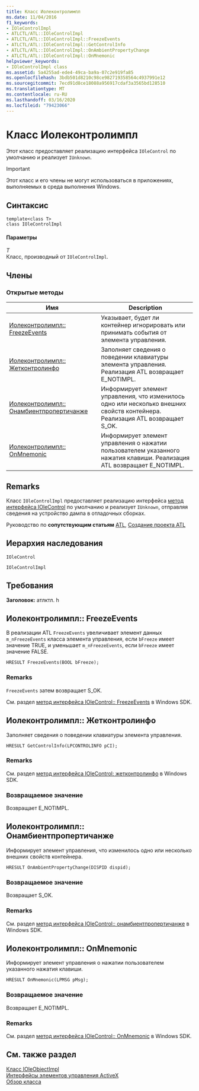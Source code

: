 ```yaml
---
title: Класс Иолеконтролимпл
ms.date: 11/04/2016
f1_keywords:
- IOleControlImpl
- ATLCTL/ATL::IOleControlImpl
- ATLCTL/ATL::IOleControlImpl::FreezeEvents
- ATLCTL/ATL::IOleControlImpl::GetControlInfo
- ATLCTL/ATL::IOleControlImpl::OnAmbientPropertyChange
- ATLCTL/ATL::IOleControlImpl::OnMnemonic
helpviewer_keywords:
- IOleControlImpl class
ms.assetid: 5a4255ad-ede4-49ca-ba9a-07c2e919fa85
ms.openlocfilehash: 3bdb501d8210c98ce982719358564c4937991e12
ms.sourcegitcommit: 7ecd91d8ce18088a956917cdaf3a3565bd128510
ms.translationtype: MT
ms.contentlocale: ru-RU
ms.lasthandoff: 03/16/2020
ms.locfileid: "79423066"
---
```

# <a name="iolecontrolimpl-class"></a>Класс Иолеконтролимпл

Этот класс предоставляет реализацию интерфейса `IOleControl` по умолчанию и реализует `IUnknown`.

> [!IMPORTANT]
>  Этот класс и его члены не могут использоваться в приложениях, выполняемых в среда выполнения Windows.

## <a name="syntax"></a>Синтаксис

```
template<class T>
class IOleControlImpl
```

#### <a name="parameters"></a>Параметры

*T*<br/>
Класс, производный от `IOleControlImpl`.

## <a name="members"></a>Члены

### <a name="public-methods"></a>Открытые методы

|Имя|Description|
|----------|-----------------|
|[Иолеконтролимпл:: FreezeEvents](#freezeevents)|Указывает, будет ли контейнер игнорировать или принимать события от элемента управления.|
|[Иолеконтролимпл:: Жетконтролинфо](#getcontrolinfo)|Заполняет сведения о поведении клавиатуры элемента управления. Реализация ATL возвращает E_NOTIMPL.|
|[Иолеконтролимпл:: Онамбиентпропертичанже](#onambientpropertychange)|Информирует элемент управления, что изменилось одно или несколько внешних свойств контейнера. Реализация ATL возвращает S_OK.|
|[Иолеконтролимпл:: OnMnemonic](#onmnemonic)|Информирует элемент управления о нажатии пользователем указанного нажатия клавиши. Реализация ATL возвращает E_NOTIMPL.|

## <a name="remarks"></a>Remarks

Класс `IOleControlImpl` предоставляет реализацию интерфейса [метод интерфейса IOleControl](/windows/win32/api/ocidl/nn-ocidl-iolecontrol) по умолчанию и реализует `IUnknown`, отправляя сведения на устройство дампа в отладочных сборках.

Руководство по **сопутствующим статьям** [ATL](../../atl/active-template-library-atl-tutorial.md), [Создание проекта ATL](../../atl/reference/creating-an-atl-project.md)

## <a name="inheritance-hierarchy"></a>Иерархия наследования

`IOleControl`

`IOleControlImpl`

## <a name="requirements"></a>Требования

**Заголовок:** атлктл. h

##  <a name="freezeevents"></a>Иолеконтролимпл:: FreezeEvents

В реализации ATL `FreezeEvents` увеличивает элемент данных `m_nFreezeEvents` класса элемента управления, если `bFreeze` имеет значение TRUE, и уменьшает `m_nFreezeEvents`, если `bFreeze` имеет значение FALSE.

```
HRESULT FreezeEvents(BOOL bFreeze);
```

### <a name="remarks"></a>Remarks

`FreezeEvents` затем возвращает S_OK.

См. раздел [метод интерфейса IOleControl:: FreezeEvents](/windows/win32/api/ocidl/nf-ocidl-iolecontrol-freezeevents) в Windows SDK.

##  <a name="getcontrolinfo"></a>Иолеконтролимпл:: Жетконтролинфо

Заполняет сведения о поведении клавиатуры элемента управления.

```
HRESULT GetControlInfo(LPCONTROLINFO pCI);
```

### <a name="remarks"></a>Remarks

См. раздел [метод интерфейса IOleControl: жетконтролинфо](/windows/win32/api/ocidl/nf-ocidl-iolecontrol-getcontrolinfo) в Windows SDK.

### <a name="return-value"></a>Возвращаемое значение

Возвращает E_NOTIMPL.

##  <a name="onambientpropertychange"></a>Иолеконтролимпл:: Онамбиентпропертичанже

Информирует элемент управления, что изменилось одно или несколько внешних свойств контейнера.

```
HRESULT OnAmbientPropertyChange(DISPID dispid);
```

### <a name="return-value"></a>Возвращаемое значение

Возвращает S_OK.

### <a name="remarks"></a>Remarks

См. раздел [метод интерфейса IOleControl:: онамбиентпропертичанже](/windows/win32/api/ocidl/nf-ocidl-iolecontrol-onambientpropertychange) в Windows SDK.

##  <a name="onmnemonic"></a>Иолеконтролимпл:: OnMnemonic

Информирует элемент управления о нажатии пользователем указанного нажатия клавиши.

```
HRESULT OnMnemonic(LPMSG pMsg);
```

### <a name="return-value"></a>Возвращаемое значение

Возвращает E_NOTIMPL.

### <a name="remarks"></a>Remarks

См. раздел [метод интерфейса IOleControl:: OnMnemonic](/windows/win32/api/ocidl/nf-ocidl-iolecontrol-onmnemonic) в Windows SDK.

## <a name="see-also"></a>См. также раздел

[Класс IOleObjectImpl](../../atl/reference/ioleobjectimpl-class.md)<br/>
[Интерфейсы элементов управления ActiveX](/windows/win32/com/activex-controls-interfaces)<br/>
[Обзор класса](../../atl/atl-class-overview.md)
